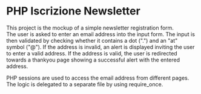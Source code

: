 # PHP Iscrizione Newsletter

This project is the mockup of a simple newsletter registration form.  
The user is asked to enter an email address into the input form. The input is then validated by checking whether it contains a dot (".") and an "at" symbol ("@"). If the address is invalid, an alert is displayed inviting the user to enter a valid address. If the address is valid, the user is redirected towards a thankyou page showing a successful alert with the entered address.

PHP sessions are used to access the email address from different pages.  
The logic is delegated to a separate file by using require_once.